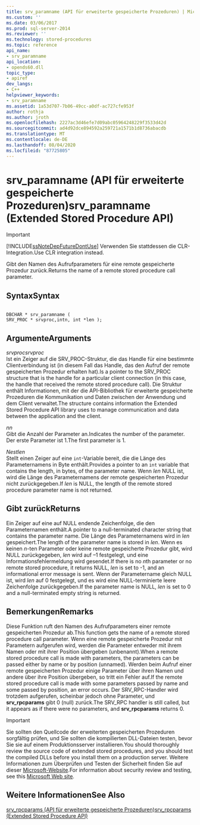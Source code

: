 ```yaml
---
title: srv_paramname (API für erweiterte gespeicherte Prozeduren) | Microsoft-Dokumentation
ms.custom: ''
ms.date: 03/06/2017
ms.prod: sql-server-2014
ms.reviewer: ''
ms.technology: stored-procedures
ms.topic: reference
api_name:
- srv_paramname
api_location:
- opends60.dll
topic_type:
- apiref
dev_langs:
- C++
helpviewer_keywords:
- srv_paramname
ms.assetid: 1a53d707-7b06-49cc-a0df-ac727cfe953f
author: rothja
ms.author: jroth
ms.openlocfilehash: 2227ac3d46efe7d09abc05964248229f3533d42d
ms.sourcegitcommit: ad4d92dce894592a259721a1571b1d8736abacdb
ms.translationtype: MT
ms.contentlocale: de-DE
ms.lasthandoff: 08/04/2020
ms.locfileid: "87725805"
---
```

# <a name="srv_paramname-extended-stored-procedure-api"></a><span data-ttu-id="6df6e-102">srv_paramname (API für erweiterte gespeicherte Prozeduren)</span><span class="sxs-lookup"><span data-stu-id="6df6e-102">srv_paramname (Extended Stored Procedure API)</span></span>
    
> [!IMPORTANT]  
>  [!INCLUDE[ssNoteDepFutureDontUse](../../includes/ssnotedepfuturedontuse-md.md)] <span data-ttu-id="6df6e-103">Verwenden Sie stattdessen die CLR-Integration.</span><span class="sxs-lookup"><span data-stu-id="6df6e-103">Use CLR integration instead.</span></span>  
  
 <span data-ttu-id="6df6e-104">Gibt den Namen des Aufrufparameters für eine remote gespeicherte Prozedur zurück.</span><span class="sxs-lookup"><span data-stu-id="6df6e-104">Returns the name of a remote stored procedure call parameter.</span></span>  
  
## <a name="syntax"></a><span data-ttu-id="6df6e-105">Syntax</span><span class="sxs-lookup"><span data-stu-id="6df6e-105">Syntax</span></span>  
  
```  
  
DBCHAR * srv_paramname (  
SRV_PROC * srvproc,intn, int *len );  
```  
  
## <a name="arguments"></a><span data-ttu-id="6df6e-106">Argumente</span><span class="sxs-lookup"><span data-stu-id="6df6e-106">Arguments</span></span>  
 <span data-ttu-id="6df6e-107">*srvproc*</span><span class="sxs-lookup"><span data-stu-id="6df6e-107">*srvproc*</span></span>  
 <span data-ttu-id="6df6e-108">Ist ein Zeiger auf die SRV_PROC-Struktur, die das Handle für eine bestimmte Clientverbindung ist (in diesem Fall das Handle, das den Aufruf der remote gespeicherten Prozedur erhalten hat).</span><span class="sxs-lookup"><span data-stu-id="6df6e-108">Is a pointer to the SRV_PROC structure that is the handle for a particular client connection (in this case, the handle that received the remote stored procedure call).</span></span> <span data-ttu-id="6df6e-109">Die Struktur enthält Informationen, mit der die API-Bibliothek für erweiterte gespeicherte Prozeduren die Kommunikation und Daten zwischen der Anwendung und dem Client verwaltet.</span><span class="sxs-lookup"><span data-stu-id="6df6e-109">The structure contains information the Extended Stored Procedure API library uses to manage communication and data between the application and the client.</span></span>  
  
 <span data-ttu-id="6df6e-110">*n*</span><span class="sxs-lookup"><span data-stu-id="6df6e-110">*n*</span></span>  
 <span data-ttu-id="6df6e-111">Gibt die Anzahl der Parameter an.</span><span class="sxs-lookup"><span data-stu-id="6df6e-111">Indicates the number of the parameter.</span></span> <span data-ttu-id="6df6e-112">Der erste Parameter ist 1.</span><span class="sxs-lookup"><span data-stu-id="6df6e-112">The first parameter is 1.</span></span>  
  
 <span data-ttu-id="6df6e-113">*Nest*</span><span class="sxs-lookup"><span data-stu-id="6df6e-113">*len*</span></span>  
 <span data-ttu-id="6df6e-114">Stellt einen Zeiger auf eine `int`-Variable bereit, die die Länge des Parameternamens in Byte enthält.</span><span class="sxs-lookup"><span data-stu-id="6df6e-114">Provides a pointer to an `int` variable that contains the length, in bytes, of the parameter name.</span></span> <span data-ttu-id="6df6e-115">Wenn *len* NULL ist, wird die Länge des Parameternamens der remote gespeicherten Prozedur nicht zurückgegeben.</span><span class="sxs-lookup"><span data-stu-id="6df6e-115">If *len* is NULL, the length of the remote stored procedure parameter name is not returned.</span></span>  
  
## <a name="returns"></a><span data-ttu-id="6df6e-116">Gibt zurück</span><span class="sxs-lookup"><span data-stu-id="6df6e-116">Returns</span></span>  
 <span data-ttu-id="6df6e-117">Ein Zeiger auf eine auf NULL endende Zeichenfolge, die den Parameternamen enthält.</span><span class="sxs-lookup"><span data-stu-id="6df6e-117">A pointer to a null-terminated character string that contains the parameter name.</span></span> <span data-ttu-id="6df6e-118">Die Länge des Parameternamens wird in *len* gespeichert.</span><span class="sxs-lookup"><span data-stu-id="6df6e-118">The length of the parameter name is stored in *len*.</span></span> <span data-ttu-id="6df6e-119">Wenn es keinen *n*-ten Parameter oder keine remote gespeicherte Prozedur gibt, wird NULL zurückgegeben, *len* wird auf –1 festgelegt, und eine Informationsfehlermeldung wird gesendet.</span><span class="sxs-lookup"><span data-stu-id="6df6e-119">If there is no *n*th parameter or no remote stored procedure, it returns NULL, *len* is set to -1, and an informational error message is sent.</span></span> <span data-ttu-id="6df6e-120">Wenn der Parametername gleich NULL ist, wird *len* auf 0 festgelegt, und es wird eine NULL-terminierte leere Zeichenfolge zurückgegeben.</span><span class="sxs-lookup"><span data-stu-id="6df6e-120">If the parameter name is NULL, *len* is set to 0 and a null-terminated empty string is returned.</span></span>  
  
## <a name="remarks"></a><span data-ttu-id="6df6e-121">Bemerkungen</span><span class="sxs-lookup"><span data-stu-id="6df6e-121">Remarks</span></span>  
 <span data-ttu-id="6df6e-122">Diese Funktion ruft den Namen des Aufrufparameters einer remote gespeicherten Prozedur ab.</span><span class="sxs-lookup"><span data-stu-id="6df6e-122">This function gets the name of a remote stored procedure call parameter.</span></span> <span data-ttu-id="6df6e-123">Wenn eine remote gespeicherte Prozedur mit Parametern aufgerufen wird, werden die Parameter entweder mit ihrem Namen oder mit ihrer Position übergeben (unbenannt).</span><span class="sxs-lookup"><span data-stu-id="6df6e-123">When a remote stored procedure call is made with parameters, the parameters can be passed either by name or by position (unnamed).</span></span> <span data-ttu-id="6df6e-124">Werden beim Aufruf einer remote gespeicherten Prozedur einige Parameter über ihren Namen und andere über ihre Position übergeben, so tritt ein Fehler auf.</span><span class="sxs-lookup"><span data-stu-id="6df6e-124">If the remote stored procedure call is made with some parameters passed by name and some passed by position, an error occurs.</span></span> <span data-ttu-id="6df6e-125">Der SRV_RPC-Handler wird trotzdem aufgerufen, scheinbar jedoch ohne Parameter, und **srv_rpcparams** gibt 0 (null) zurück.</span><span class="sxs-lookup"><span data-stu-id="6df6e-125">The SRV_RPC handler is still called, but it appears as if there were no parameters, and **srv_rpcparams** returns 0.</span></span>  
  
> [!IMPORTANT]  
>  <span data-ttu-id="6df6e-126">Sie sollten den Quellcode der erweiterten gespeicherten Prozeduren sorgfältig prüfen, und Sie sollten die kompilierten DLL-Dateien testen, bevor Sie sie auf einem Produktionsserver installieren.</span><span class="sxs-lookup"><span data-stu-id="6df6e-126">You should thoroughly review the source code of extended stored procedures, and you should test the compiled DLLs before you install them on a production server.</span></span> <span data-ttu-id="6df6e-127">Weitere Informationen zum Überprüfen und Testen der Sicherheit finden Sie auf dieser [Microsoft-Website](https://go.microsoft.com/fwlink/?LinkID=54761&amp;clcid=0x409https://msdn.microsoft.com/security/).</span><span class="sxs-lookup"><span data-stu-id="6df6e-127">For information about security review and testing, see this [Microsoft Web site](https://go.microsoft.com/fwlink/?LinkID=54761&amp;clcid=0x409https://msdn.microsoft.com/security/).</span></span>  
  
## <a name="see-also"></a><span data-ttu-id="6df6e-128">Weitere Informationen</span><span class="sxs-lookup"><span data-stu-id="6df6e-128">See Also</span></span>  
 [<span data-ttu-id="6df6e-129">srv_rpcparams (API für erweiterte gespeicherte Prozeduren)</span><span class="sxs-lookup"><span data-stu-id="6df6e-129">srv_rpcparams &#40;Extended Stored Procedure API&#41;</span></span>](srv-rpcparams-extended-stored-procedure-api.md)  
  
  
